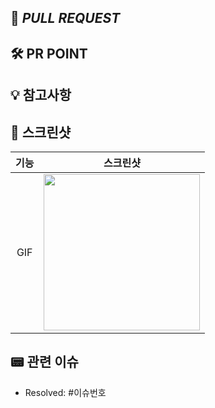<!--
Prefix [#이슈번호] 작업 설명
예시 : Feat [#33] 마이페이지 뷰 구현
-->

## 👻 *PULL REQUEST*

## 🛠️ PR POINT
<!-- `작업한 내용을 적어주세요. -->

## 💡 참고사항
<!-- 참고할 사항이 있다면 적어주세요. -->
> 

## 📸 스크린샷
|기능|스크린샷|
|:--:|:--:|
|GIF|<img src = "" width ="250">|

## 📟 관련 이슈
- Resolved: #이슈번호
